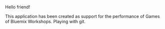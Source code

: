 Hello friend!

This application has been created as support for the performance of Games of Bluemix Workshops. 
Playing with git.
